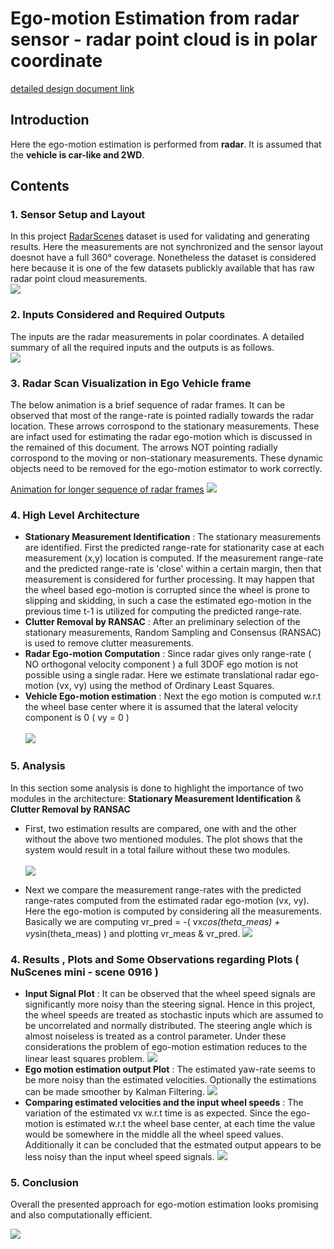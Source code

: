 # Ego-motion Estimation from radar sensor - radar point cloud is in polar coordinate
[detailed design document link](https://github.com/UditBhaskar19/EGO_MOTION_ESTIMATION/blob/main/2_egomotion_radar_polar/1_radar_ego_motion_polar.pdf)


## Introduction
Here the ego-motion estimation is performed from **radar**. It is assumed that the **vehicle is car-like and 2WD**.


## Contents

### 1. Sensor Setup and Layout
In this project [RadarScenes](https://radar-scenes.com/) dataset is used for validating and generating results. Here the measurements are not synchronized and the sensor layout doesnot have a full 360&deg; coverage. Nonetheless the dataset is considered here because it is one of the few datasets publickly available that has raw radar point cloud measurements.
<br>
![](https://github.com/UditBhaskar19/EGO_MOTION_ESTIMATION/blob/main/2_egomotion_radar_polar/readme_artifacts/0_sensor_setups.PNG)


### 2. Inputs Considered and Required Outputs
The inputs are the radar measurements in polar coordinates. A detailed summary of all the required inputs and the outputs is as follows.
<br>
![](https://github.com/UditBhaskar19/EGO_MOTION_ESTIMATION/blob/main/2_egomotion_radar_polar/readme_artifacts/1_inputs_outputs.PNG)


### 3. Radar Scan Visualization in Ego Vehicle frame
The below animation is a brief sequence of radar frames. It can be observed that most of the range-rate is pointed radially towards the radar location. These arrows corrospond to the stationary measurements. These are infact used for estimating the radar ego-motion which is discussed in the remained of this document. The arrows NOT pointing radially corrospond to the moving or non-stationary measurements. These dynamic objects need to be removed for the ego-motion estimator to work correctly.

[Animation for longer sequence of radar frames](https://github.com/UditBhaskar19/EGO_MOTION_ESTIMATION/blob/main/2_egomotion_radar_polar/readme_artifacts/radar_range_rate.gif)
![](https://github.com/UditBhaskar19/EGO_MOTION_ESTIMATION/blob/main/2_egomotion_radar_polar/readme_artifacts/radar_range_rate4.gif)


### 4. High Level Architecture
   - **Stationary Measurement Identification** : The stationary measurements are identified. First the predicted range-rate for stationarity case at each measurement (x,y) location is computed. If the measurement range-rate and the predicted range-rate is 'close' within a certain margin, then that measurement is considered for further processing. It may happen that the wheel based ego-motion is corrupted since the wheel is prone to slipping and skidding, in such a case the estimated ego-motion in the previous time t-1 is utilized for computing the predicted range-rate.<br>
   - **Clutter Removal by RANSAC** : After an preliminary selection of the stationary measurements, Random Sampling and Consensus (RANSAC) is used to remove clutter measurements.<br>
   - **Radar Ego-motion Computation** : Since radar gives only range-rate ( NO orthogonal velocity component ) a full 3DOF ego motion is not possible using a single radar. Here we estimate translational radar ego-motion (vx, vy) using the method of Ordinary Least Squares.<br>
   - **Vehicle Ego-motion estimation** : Next the ego motion is computed w.r.t the wheel base center where it is assumed that the lateral velocity component is 0 ( vy = 0 )<br><br>
![](https://github.com/UditBhaskar19/EGO_MOTION_ESTIMATION/blob/main/2_egomotion_radar_polar/readme_artifacts/1_architecture1.PNG)


### 5. Analysis
In this section some analysis is done to highlight the importance of two modules in the architecture: **Stationary Measurement Identification** & **Clutter Removal by RANSAC**
   - First, two estimation results are compared, one with and the other without the above two mentioned modules. The plot shows that the system would result in a total failure without these two modules.<br><br>
![](https://github.com/UditBhaskar19/EGO_MOTION_ESTIMATION/blob/main/2_egomotion_radar_polar/readme_artifacts/plot4.PNG)

   - Next we compare the measurement range-rates with the predicted range-rates computed from the estimated radar ego-motion (vx, vy). Here the ego-motion is computed by considering all the measurements. 
Basically we are computing vr_pred = -( vx*cos(theta_meas) + vy*sin(theta_meas) ) and plotting vr_meas & vr_pred.
![](https://github.com/UditBhaskar19/EGO_MOTION_ESTIMATION/blob/main/2_egomotion_radar_polar/readme_artifacts/plot_misfit.PNG)


### 4. Results , Plots and Some Observations regarding Plots ( NuScenes mini - scene 0916 )
   - **Input Signal Plot** : It can be observed that the wheel speed signals are significantly more noisy than the steering signal. Hence in this project, the wheel speeds are treated as stochastic inputs which are assumed to be uncorrelated and normally distributed. The steering angle which is almost noiseless is treated as a control parameter. Under these considerations the problem of ego-motion estimation reduces to the linear least squares problem.
![](https://github.com/UditBhaskar19/EGO_MOTION_ESTIMATION/blob/main/1_egomotion_wheel_speed/readme_artifacts/3_input_signals.PNG)
   - **Ego motion estimation output Plot** : The estimated yaw-rate seems to be more noisy than the estimated velocities. Optionally the estimations can be made smoother by Kalman Filtering.
![](https://github.com/UditBhaskar19/EGO_MOTION_ESTIMATION/blob/main/1_egomotion_wheel_speed/readme_artifacts/4_estimated_outputs.PNG)
   - **Comparing estimated velocities and the input wheel speeds** : The variation of the estimated vx w.r.t time is as expected. Since the ego-motion is estimated w.r.t the wheel base center, at each time the value would be somewhere in the middle all the wheel speed values. Additionally it can be concluded that the estmated output appears to be less noisy than the input wheel speed signals.
![](https://github.com/UditBhaskar19/EGO_MOTION_ESTIMATION/blob/main/1_egomotion_wheel_speed/readme_artifacts/5_velocity_comparisons.PNG) 
### 5. Conclusion
Overall the presented approach for ego-motion estimation looks promising and also computationally efficient.


![](https://github.com/UditBhaskar19/EGO_MOTION_ESTIMATION/blob/main/2_egomotion_radar_polar/readme_artifacts/plot4.PNG)
